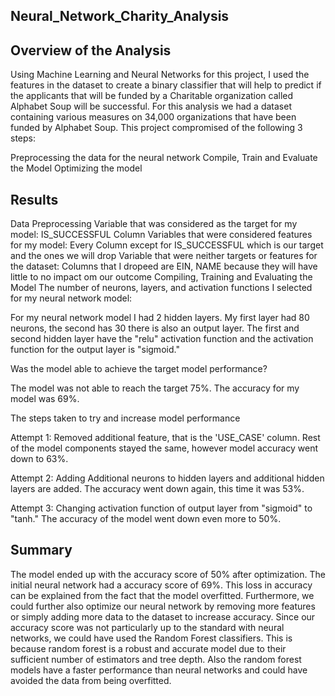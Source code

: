 
## Neural_Network_Charity_Analysis
## Overview of the Analysis
Using Machine Learning and Neural Networks for this project, I used the features in the dataset to create a binary classifier that will help to predict if the applicants that will be funded by a Charitable organization called Alphabet Soup will be successful. For this analysis we had a dataset containing various measures on 34,000 organizations that have been funded by Alphabet Soup. This project compromised of the following 3 steps:

Preprocessing the data for the neural network
Compile, Train and Evaluate the Model
Optimizing the model

## Results
Data Preprocessing
Variable that was considered as the target for my model: IS_SUCCESSFUL Column
Variables that were considered features for my model: Every Column except for IS_SUCCESSFUL which is our target and the ones we will drop
Variable that were neither targets or features for the dataset: Columns that I dropeed are EIN, NAME because they will have little to no impact om our outcome
Compiling, Training and Evaluating the Model
The number of neurons, layers, and activation functions I selected for my neural network model:

For my neural network model I had 2 hidden layers. My first layer had 80 neurons, the second has 30 there is also an output layer. The first and second hidden layer have the "relu" activation function and the activation function for the output layer is "sigmoid."


Was the model able to achieve the target model performance?

The model was not able to reach the target 75%. The accuracy for my model was 69%.


The steps taken to try and increase model performance

Attempt 1: Removed additional feature, that is the 'USE_CASE' column. Rest of the model components stayed the same, however model accuracy went down to 63%.




Attempt 2: Adding Additional neurons to hidden layers and additional hidden layers are added. The accuracy went down again, this time it was 53%.




Attempt 3: Changing activation function of output layer from "sigmoid" to "tanh." The accuracy of the model went down even more to 50%.




## Summary
The model ended up with the accuracy score of 50% after optimization. The initial neural network had a accuracy score of 69%. This loss in accuracy can be explained from the fact that the model overfitted. Furthermore, we could further also optimize our neural network by removing more features or simply adding more data to the dataset to increase accuracy. Since our accuracy score was not particularly up to the standard with neural networks, we could have used the Random Forest classifiers. This is because random forest is a robust and accurate model due to their sufficient number of estimators and tree depth. Also the random forest models have a faster performance than neural networks and could have avoided the data from being overfitted.